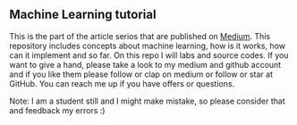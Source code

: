 ## Machine Learning tutorial
This is the part of the article serios that are published on [Medium](https://medium.com/@mehmetnet50). This repository includes concepts about machine learning, how is it works, how can it implement and so far. On this repo I will labs and source codes.
If you want to give a hand, please take a look to my medium and github account and if you like them please follow or clap on medium or follow or star at GitHub. You can reach me up if you have offers or questions. 

Note: I am a student still and I might make mistake, so please consider that and feedback my errors :)
